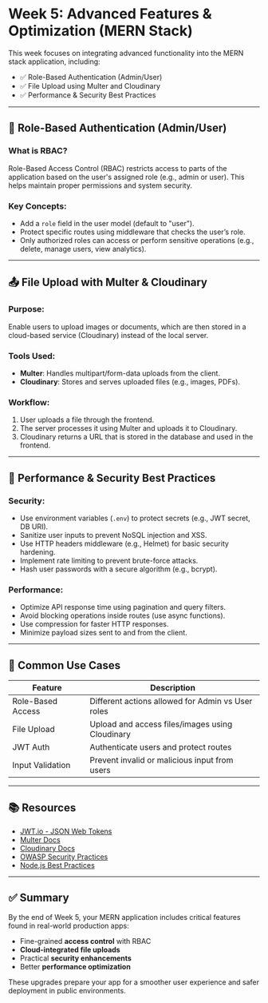 # Week 5: Advanced Features & Optimization (MERN Stack)

This week focuses on integrating advanced functionality into the MERN stack application, including:

- ✅ Role-Based Authentication (Admin/User)
- ✅ File Upload using Multer and Cloudinary
- ✅ Performance & Security Best Practices

---

## 🔐 Role-Based Authentication (Admin/User)

### What is RBAC?
Role-Based Access Control (RBAC) restricts access to parts of the application based on the user's assigned role (e.g., admin or user). This helps maintain proper permissions and system security.

### Key Concepts:
- Add a `role` field in the user model (default to "user").
- Protect specific routes using middleware that checks the user’s role.
- Only authorized roles can access or perform sensitive operations (e.g., delete, manage users, view analytics).

---

## 📤 File Upload with Multer & Cloudinary

### Purpose:
Enable users to upload images or documents, which are then stored in a cloud-based service (Cloudinary) instead of the local server.

### Tools Used:
- **Multer**: Handles multipart/form-data uploads from the client.
- **Cloudinary**: Stores and serves uploaded files (e.g., images, PDFs).

### Workflow:
1. User uploads a file through the frontend.
2. The server processes it using Multer and uploads it to Cloudinary.
3. Cloudinary returns a URL that is stored in the database and used in the frontend.

---

## 🚀 Performance & Security Best Practices

### Security:
- Use environment variables (`.env`) to protect secrets (e.g., JWT secret, DB URI).
- Sanitize user inputs to prevent NoSQL injection and XSS.
- Use HTTP headers middleware (e.g., Helmet) for basic security hardening.
- Implement rate limiting to prevent brute-force attacks.
- Hash user passwords with a secure algorithm (e.g., bcrypt).

### Performance:
- Optimize API response time using pagination and query filters.
- Avoid blocking operations inside routes (use async functions).
- Use compression for faster HTTP responses.
- Minimize payload sizes sent to and from the client.

---

## 🔁 Common Use Cases

| Feature           | Description                                         |
|-------------------|-----------------------------------------------------|
| Role-Based Access | Different actions allowed for Admin vs User roles  |
| File Upload       | Upload and access files/images using Cloudinary     |
| JWT Auth          | Authenticate users and protect routes               |
| Input Validation  | Prevent invalid or malicious input from users       |

---

## 📚 Resources

- [JWT.io - JSON Web Tokens](https://jwt.io/)
- [Multer Docs](https://expressjs.com/en/resources/middleware/multer.html)
- [Cloudinary Docs](https://cloudinary.com/documentation)
- [OWASP Security Practices](https://owasp.org/www-project-top-ten/)
- [Node.js Best Practices](https://github.com/goldbergyoni/nodebestpractices)

---

## ✅ Summary

By the end of Week 5, your MERN application includes critical features found in real-world production apps:

- Fine-grained **access control** with RBAC
- **Cloud-integrated file uploads**
- Practical **security enhancements**
- Better **performance optimization**

These upgrades prepare your app for a smoother user experience and safer deployment in public environments.

